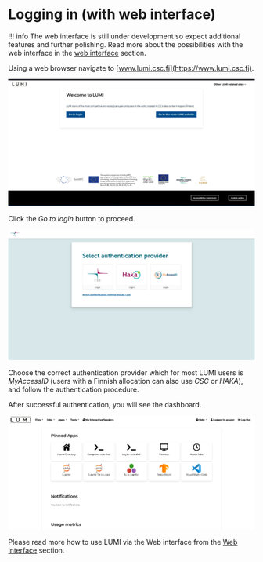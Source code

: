 # Logging in (with web interface)

!!! info
	The web interface is still under development so expect 
	additional features and further polishing. Read more about the possibilities with the web interface in the [web interface](../runjobs/webui/index.md) section.


Using a web browser navigate to [www.lumi.csc.fi](https://www.lumi.csc.fi). 

![Image of welcome page for the LUMI web interface](../assets/images/wwwLumiWelcome.png)

Click the _Go to login_ button to proceed.

![Image of authentication page for the LUMI web interface](../assets/images/wwwLumiAuth.png)

Choose the correct authentication provider which for most LUMI users is _MyAccessID_ (users with a Finnish allocation can also use _CSC_ or _HAKA_), and follow the authentication procedure.

After successful authentication, you will see the dashboard.

![Dashboard for the LUMI web interface](../assets/images/wwwLumiDash.png)

Please read more how to use LUMI via the Web interface from the [Web interface](../runjobs/webui/index.md) section. 